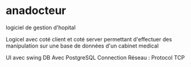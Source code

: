 # anadocteur
logiciel de gestion d'hopital

Logicel avec coté client et coté server permettant d'effectuer des manipulation sur une base de données d'un cabinet medical

UI avec swing
DB Avec PostgreSQL
Connection Réseau : Protocol TCP
